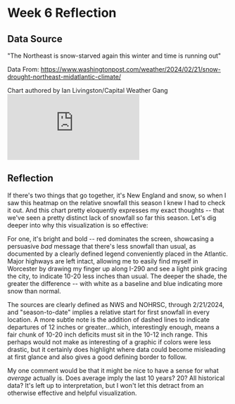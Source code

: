 # Week 6 Reflection
## Data Source
"The Northeast is snow-starved again this winter and time is running out"

Data From: https://www.washingtonpost.com/weather/2024/02/21/snow-drought-northeast-midatlantic-climate/

Chart authored by Ian Livingston/Capital Weather Gang
![Winter 2023-2024 Snowfall Compared to Average](https://www.washingtonpost.com/wp-apps/imrs.php?src=https://arc-anglerfish-washpost-prod-washpost.s3.amazonaws.com/public/SDTMZT46MRGR5BJI76BSTNM2GI.png&w=1200)

## Reflection
If there's two things that go together, it's New England and snow, so when I saw this heatmap on the relative snowfall this season I knew I had to check it out. And this chart pretty eloquently expresses my exact thoughts -- that we've seen a pretty distinct lack of snowfall so far this season. Let's dig deeper into why this visualization is so effective:

For one, it's bright and bold -- red dominates the screen, showcasing a persuasive _bad_ message that there's less snowfall than usual, as documented by a clearly defined legend conveniently placed in the Atlantic. Major highways are left intact, allowing me to easily find myself in Worcester by drawing my finger up along I-290 and see a light pink gracing the city, to indicate 10-20 less inches than usual. The deeper the shade, the greater the difference -- with white as a baseline and blue indicating more snow than normal. 

The sources are clearly defined as NWS and NOHRSC, through 2/21/2024, and "season-to-date" implies a relative start for first snowfall in every location. A more subtle note is the addition of dashed lines to indicate departures of 12 inches or greater...which, interestingly enough, means a fair chunk of 10-20 inch deficits must sit in the 10-12 inch range. This perhaps would not make as interesting of a graphic if colors were less drastic, but it certainly does highlight where data could become misleading at first glance and also gives a good defining border to follow. 

My one comment would be that it might be nice to have a sense for what _average_ actually is. Does average imply the last 10 years? 20? All historical data? It's left up to interpretation, but I won't let this detract from an otherwise effective and helpful visualization.
